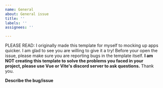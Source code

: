 ```yaml
---
name: General
about: General issue
title: ''
labels: ''
assignees: ''

---
```


PLEASE READ: I originally made this template for myself to mocking up apps quicker. I am glad to see you are willing to give it a try! Before your open the issue, please make sure you are reporting bugs in the template itself. **I am NOT creating this template to solve the problems you faced in your project, please use Vue or Vite's discord server to ask questions.** Thank you.

**Describe the bug/issue**
